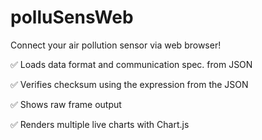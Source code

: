 # polluSensWeb
Connect your air pollution sensor via web browser!

✅ Loads data format and communication spec. from JSON

✅ Verifies checksum using the expression from the JSON

✅ Shows raw frame output

✅ Renders multiple live charts with Chart.js




